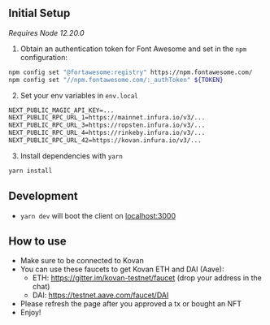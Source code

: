 ## Initial Setup

_Requires Node 12.20.0_

1. Obtain an authentication token for Font Awesome and set in the `npm` configuration:

```bash
npm config set "@fortawesome:registry" https://npm.fontawesome.com/
npm config set "//npm.fontawesome.com/:_authToken" ${TOKEN}
```

2. Set your env variables in `env.local`

```md
NEXT_PUBLIC_MAGIC_API_KEY=...
NEXT_PUBLIC_RPC_URL_1=https://mainnet.infura.io/v3/...
NEXT_PUBLIC_RPC_URL_3=https://ropsten.infura.io/v3/...
NEXT_PUBLIC_RPC_URL_4=https://rinkeby.infura.io/v3/...
NEXT_PUBLIC_RPC_URL_42=https://kovan.infura.io/v3/...
```

3. Install dependencies with `yarn`

```bash
yarn install
```

## Development

- `yarn dev` will boot the client on [localhost:3000](localhost:3000)

## How to use

- Make sure to be connected to Kovan
- You can use these faucets to get Kovan ETH and DAI (Aave):
  - ETH: https://gitter.im/kovan-testnet/faucet (drop your address in the chat)
  - DAI: https://testnet.aave.com/faucet/DAI
- Please refresh the page after you approved a tx or bought an NFT
- Enjoy!
